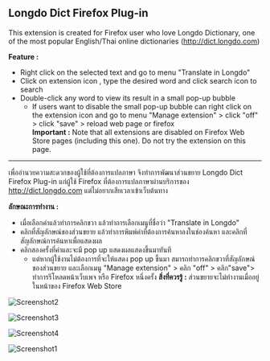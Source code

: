 Longdo Dict Firefox Plug-in
-------------

This extension is created for Firefox user who love Longdo Dictionary, one of the most popular English/Thai online dictionaries (http://dict.longdo.com)

**Feature :**

- Right click on the selected text and go to menu "Translate in Longdo"
- Click on extension icon , type the desired  word and click search icon to search
- Double-click any word to view its result in a small pop-up bubble
   - If users want to disable the small pop-up bubble can right click on the extension icon and go to menu "Manage extension"  >  click "off" > click "save" >  reload web page or firefox  
**Important :** Note that all extensions are disabled on Firefox Web Store pages (including this one). Do not try the extension on this page.


----------
เพื่ออำนวยความสะดวกของผู้ใช้ที่ต้องการแปลภาษา จึงทำการพัฒนาส่วนขยาย Longdo Dict Firefox Plug-in แก่ผู้ใช้ Firefox ที่ต้องการแปลภาษาผ่านบริการของ http://dict.longdo.com แต่ไม่อยากเสียเวลาเข้าเว็บต้นทาง

**ลักษณะการทำงาน :**

- เมื่อเลือกคำแล้วทำการคลิกขวา แล้วทำการเลือกเมนูที่ชื่อว่า "Translate in Longdo"
- คลิกที่สัญลักษณ์ของส่วนขยาย แล้วทำการพิมพ์คำที่ต้องการค้นหาลงในช่องค้นหา และคลิกที่สัญลักษณ์การค้นหาเพื่อแสดงผล
- คลิกสองครั้งที่คำและจะมี pop up แสดงผลแสดงขึ้นมาทันที
	 - แต่หากผู้ใช้งานไม่ต้องการที่จะให้แสดง pop up ขึ้นมา สมารถทำการคลิกขวาที่สัญลักษณ์ของส่วนขยาย และเลือกเมนู "Manage extension" > คลิก "off" > คลิก"save">  ทำการรีโหลดหน้าเว็บเพจ หรือ Firefox หนึ่งครั้ง
	 **สิ่งที่ควรรู้ :** ส่วนขยายจะไม่ทำงานเมื่ออยู่ในหน้าของ Firefox Web Store

![Screenshot2](https://user-images.githubusercontent.com/51812582/61927506-252edd80-af9f-11e9-879c-1ca7f4cff8ab.png)

![Screenshot3](https://user-images.githubusercontent.com/51812582/61927488-15af9480-af9f-11e9-90a8-0f937af2c968.png)

![Screenshot4](https://user-images.githubusercontent.com/51812582/61927494-1e07cf80-af9f-11e9-8c8c-aabe9821b68c.png)

![Screenshot1](https://user-images.githubusercontent.com/51812582/61927500-219b5680-af9f-11e9-8b5e-02f7ddd0db46.png)
